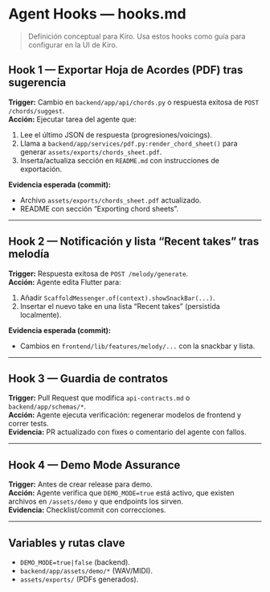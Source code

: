 # Agent Hooks — hooks.md

> Definición conceptual para Kiro. Usa estos hooks como guía para configurar en la UI de Kiro.

## Hook 1 — Exportar Hoja de Acordes (PDF) tras sugerencia
**Trigger:** Cambio en `backend/app/api/chords.py` o respuesta exitosa de `POST /chords/suggest`.  
**Acción:** Ejecutar tarea del agente que:
1) Lee el último JSON de respuesta (progresiones/voicings).  
2) Llama a `backend/app/services/pdf.py:render_chord_sheet()` para generar `assets/exports/chords_sheet.pdf`.  
3) Inserta/actualiza sección en `README.md` con instrucciones de exportación.

**Evidencia esperada (commit):**
- Archivo `assets/exports/chords_sheet.pdf` actualizado.  
- README con sección “Exporting chord sheets”.

---

## Hook 2 — Notificación y lista “Recent takes” tras melodía
**Trigger:** Respuesta exitosa de `POST /melody/generate`.  
**Acción:** Agente edita Flutter para:
1) Añadir `ScaffoldMessenger.of(context).showSnackBar(...)`.  
2) Insertar el nuevo take en una lista “Recent takes” (persistida localmente).

**Evidencia esperada (commit):**
- Cambios en `frontend/lib/features/melody/...` con la snackbar y lista.

---

## Hook 3 — Guardia de contratos
**Trigger:** Pull Request que modifica `api-contracts.md` o `backend/app/schemas/*`.  
**Acción:** Agente ejecuta verificación: regenerar modelos de frontend y correr tests.  
**Evidencia:** PR actualizado con fixes o comentario del agente con fallos.

---

## Hook 4 — Demo Mode Assurance
**Trigger:** Antes de crear release para demo.  
**Acción:** Agente verifica que `DEMO_MODE=true` está activo, que existen archivos en `/assets/demo` y que endpoints los sirven.  
**Evidencia:** Checklist/commit con correcciones.

---

## Variables y rutas clave
- `DEMO_MODE=true|false` (backend).  
- `backend/app/assets/demo/*` (WAV/MIDI).  
- `assets/exports/` (PDFs generados).
